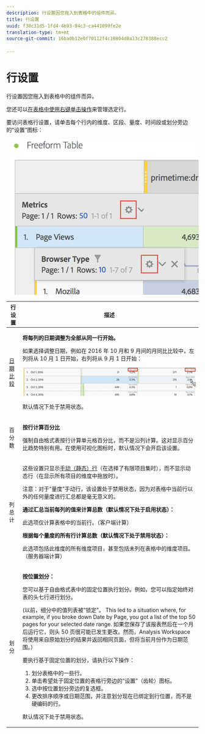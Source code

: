 ```yaml
---
description: 行设置因您拖入到表格中的组件而异。
title: 行设置
uuid: f30c31d5-1fd4-4b93-94c3-ca441099fe2e
translation-type: tm+mt
source-git-commit: 16ba0b12e0f70112f4c10804d0a13c278388ecc2

---
```



# 行设置

行设置因您拖入到表格中的组件而异。

您还可以[在表格中使用右键单击操作](/help/analyze/analysis-workspace/visualizations/freeform-table.md)来管理选定行。

要访问表格行设置，请单击每个行内的维度、区段、量度、时间段或划分旁边的“设置”图标：

![](assets/row-settings.png)

<table id="table_7ACE6413DB1F40349ED2860020F92E55"> 
 <thead> 
  <tr> 
   <th colname="col1" class="entry"> 行设置 </th> 
   <th colname="col2" class="entry"> 描述 </th> 
  </tr>
 </thead>
 <tbody> 
  <tr> 
   <td colname="col1"> <p><a href="/help/analyze/analysis-workspace/components/calendar-date-ranges/time-comparison.md"  > 日期比较</a> </p> </td> 
   <td colname="col2"> <p><b>将每列的日期调整为全部从同一行开始。</b> </p> <p>如果选择调整日期，例如在 2016 年 10 月和 9 月间的月同比比较中，左列将从 10 月 1 日开始，右列将从 9 月 1 日开始： </p> <p><img placement="break"  src="assets/add-time-period-column3.png" width="500px" id="image_99398B13FEDA4715B8B818DF6093CA37" /> </p> <p>默认情况下处于禁用状态。 </p> </td> 
  </tr> 
  <tr> 
   <td colname="col1"> <p>百分数 </p> </td> 
   <td colname="col2"> <p><b>按行计算百分比</b> </p> <p>强制自由格式表按行计算单元格百分比，而不是沿列计算。这对显示百分比趋势特别有用。在使用<span class="uicontrol">可视化</span>图标时，默认情况下会开启该设置。 </p> </td> 
  </tr> 
  <tr> 
   <td colname="col1"> <p>列总计 </p> </td> 
   <td colname="col2"> <p>这些设置只显示<a href="/help/analyze/analysis-workspace/build-workspace-project/column-row-settings/manual-vs-dynamic-rows.md"  >手动（静态）行</a>（在选择了有限项目集时），而不显示动态行（在显示所有项目的维度中拖放时）。 <p>注意：对于<i></i>“量度”手动行，该设置处于禁用状态，因为对表格中当前行以外的任何量度进行汇总都是毫无意义的。 </p> </p> <p><b>通过汇总当前每列的值来计算总数（默认情况下处于启用状态）：</b> </p> <p>此选项仅计算表格中的当前行。（客户端计算） </p> <p><b>根据每个量度的所有行计算总数（默认情况下处于禁用状态）：</b> </p> <p>此选项包括此维度的所有维度项目，甚至包括未列在表格中的维度项目。（服务器端计算） </p> </td> 
  </tr> 
  <tr> 
   <td colname="col1"> <p>划分 </p> </td> 
   <td colname="col2"> <p><b>按位置划分：</b> </p> <p>您可以基于自由格式表中的固定位置执行划分。例如，您可以指定始终对表的头七行进行划分。 </p> <p>(以前，细分中的值列表被“锁定”。 This led to a situation where, for example, if you broke down <span class="term"> Date</span> by <span class="term"> Page</span>, you got a list of the top 50 pages for your selected date range. 如果您保存了该报表然后在一个月后运行它，则头 50 页很可能已发生更改。然而，Analysis Workspace 将使用来自原始划分的结果并返回相同页面，但将当前月份作为日期范围。） </p> <p>要执行基于固定位置的划分，请执行以下操作： </p> 
    <ol id="ol_A396A11566AA4F52BC3ABBC373CEF477"> 
     <li id="li_BDAB1E9A48D44944A4F7C31F1182B923">划分表格中的一些行。 </li> 
     <li id="li_C5610437D3714CCEB9F3C771864B4336">单击希望处于固定位置的表格行旁边的“设置”（齿轮）图标。 </li> 
     <li id="li_675E429DC3B94201978166F9408D30B1">选中<span class="uicontrol">按位置划分</span>旁边的复选框。 </li> 
     <li id="li_E8A417D0D6D1438CAE825843BA0A7060">更改排序顺序或日期范围，并注意划分现在已绑定到行位置，而不是硬编码的行。 </li> 
    </ol> <p>默认情况下处于禁用状态。 </p> </td> 
  </tr> 
 </tbody> 
</table>

